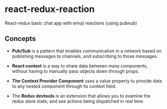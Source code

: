 # react-redux-reaction
React-redux basic chat app with emoji reactions (using pubnub)

## Concepts
- **Pub/Sub** is a pattern that enables communication in a network based on publishing messages to channels, and subscribing to those messages.

- **React context** is a way to share data between many components, without having to manually pass objects down through props.

- **The Context Provider Component** uses a value property to provide data to any nested component through its context field.

- The **Redux devtools** is an extension that allows you to examine the redux store state, and see actions being dispatched in real time.
